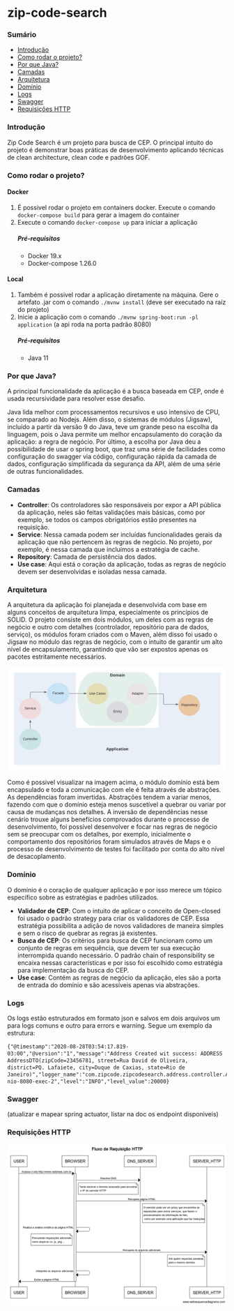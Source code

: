 # zip-code-search

### Sumário
- [Introdução](#introdução)
- [Como rodar o projeto?](#como-rodar-o-projeto)
- [Por que Java?](#por-que-java)
- [Camadas](#camadas)
- [Arquitetura](#arquitetura)
- [Domínio](#domínio)
- [Logs](#logs)
- [Swagger](#swagger)
- [Requisições HTTP](#requisições-http)

### Introdução
Zip Code Search é um projeto para busca de CEP. O principal intuito do projeto é demonstrar boas práticas de desenvolvimento aplicando técnicas de clean architecture, clean code e padrões GOF.

### Como rodar o projeto?
#### Docker

1. É possivel rodar o projeto em containers docker. Execute o comando `docker-compose build` para gerar a imagem do container
2. Execute o comando `docker-compose up` para iniciar a aplicação
    ##### Pré-requisitos
    - Docker 19.x
    - Docker-compose 1.26.0
    
#### Local

1. Também é possivel rodar a aplicação diretamente na máquina. Gere o artefato .jar  com o comando `./mvnw install` (deve ser executado na raíz do projeto)
2. Inicie a aplicação com o comando `./mvnw spring-boot:run -pl application` (a api roda na porta padrão 8080)
	##### Pré-requisitos
	- Java 11

### Por que Java?
<p>A principal funcionalidade da aplicação é a busca baseada em CEP, onde é usada recursividade para resolver esse desafio. </p>
<p>Java lida melhor com processamentos recursivos e uso intensivo de CPU, se comparado ao Nodejs. Além disso, o sistemas de módulos (Jigsaw), incluído a partir da versão 9 do Java, teve um grande peso na escolha da linguagem, pois o Java permite um melhor encapsulamento do coração da aplicação: a regra de negócio. Por último, a escolha por Java  deu a possibilidade de usar o spring boot, que traz uma série de facilidades como configuração do swagger via código, configuração rápida da camada de dados, configuração simplificada da segurança da API, além de uma série de outras funcionalidades.</p>
	
### Camadas
* **Controller**: Os controladores são responsáveis por expor a API pública da aplicação, neles são feitas validações mais básicas, como por exemplo, se todos os campos obrigatórios estão presentes na requisição.
* **Service**: Nessa camada podem ser incluídas funcionalidades gerais da aplicação que não pertencem às regras de negócio. No projeto, por exemplo, é nessa camada que incluímos a estratégia de cache.
* **Repository**: Camada de persistência dos dados.
* **Use case**: Aqui está o coração da aplicação, todas as regras de negócio devem ser desenvolvidas e isoladas nessa camada.
	
### Arquitetura
<p>A arquitetura da aplicação foi planejada e desenvolvida com base em alguns conceitos de arquitetura limpa, especialmente os princípios de SOLID. O projeto consiste em dois módulos, um deles com as regras de negócio e outro com detalhes (controlador, repositório para de dados, serviço), os módulos foram criados com o Maven, além disso foi usado o Jigsaw no módulo das regras de negócio, com o intuito de garantir um alto nível de encapsulamento, garantindo que vão ser expostos apenas os pacotes estritamente necessários.</p>
	
![Diagrama da arquitetura](doc/architecture.jpeg "Arquitetura")

<p>Como é possivel visualizar na imagem acima, o módulo domínio está bem encapsulado e toda a comunicação com ele é feita através de abstrações. As dependências foram invertidas. Abstrações tendem a variar menos, fazendo com que o domínio esteja menos suscetível a quebrar ou variar por causa de mudanças nos detalhes. A inversão de dependências nesse cenário trouxe alguns benefícios comprovados durante o processo de desenvolvimento, foi possível desenvolver e focar nas regras de negócio sem se preocupar com os detalhes, por exemplo, inicialmente o comportamento dos repositórios foram simulados através de Maps e o processo de desenvolvimento de testes foi facilitado por conta do alto nível de desacoplamento.</p>

### Domínio
O domínio é o coração de qualquer aplicação e por isso merece um tópico específico sobre as estratégias e padrões utilizados.
* **Validador de CEP**: Com o intuito de aplicar o conceito de Open-closed foi usado o padrão strategy para criar os validadores de CEP. Essa estratégia possibilita a adição de novos validadores de maneira simples e sem o risco de quebrar as regras já existentes.
* **Busca de CEP**: Os critérios para busca de CEP funcionam como um conjunto de regras em sequência, que devem ter sua execução interrompida quando necessário. O padrão chain of responsibility se encaixa nessas características e por isso foi escolhido como estratégia para implementação da busca do CEP.
* **Use case**: Contém as regras de negócio da aplicação, eles são a porta de entrada do domínio e são acessíveis apenas via abstrações.
		
### Logs
Os logs estão estruturados em formato json e salvos em dois arquivos um para logs comuns e outro para errors e warning. Segue um exemplo da estrutura:
    
    {"@timestamp":"2020-08-28T03:54:17.819-03:00","@version":"1","message":"Address Created wit success: ADDRESS AddressDTO(zipCode=23456781, street=Rua David de Oliveira, district=PQ. Lafaiete, city=Duque de Caxias, state=Rio de Janeiro)","logger_name":"com.zipcode.zipcodesearch.address.controller.AddressController","thread_name":"http-nio-8080-exec-2","level":"INFO","level_value":20000}
	
### Swagger 
(atualizar e mapear spring actuator, listar na doc os endpoint disponiveis)

### Requisições HTTP
![Fluxo de requisições HTTP](doc/HTTP%20Request%20Flow.png "Fluxo de requisições HTTP")
